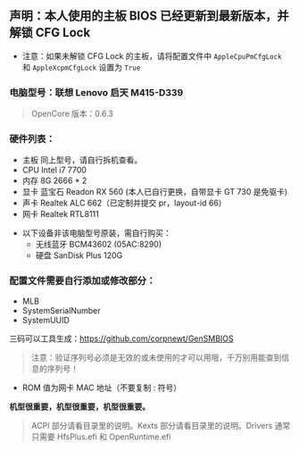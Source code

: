 ## 声明：本人使用的主板 BIOS 已经更新到最新版本，并解锁 CFG Lock

* 注意：如果未解锁 CFG Lock 的主板，请将配置文件中 `AppleCpuPmCfgLock` 和 `AppleXcpmCfgLock` 设置为 `True`

### 电脑型号：联想 Lenovo 启天 M415-D339

> OpenCore 版本：0.6.3

### 硬件列表：

* 主板 同上型号，请自行拆机查看。
* CPU Intel i7 7700
* 内存 8G 2666 * 2
* 显卡 蓝宝石 Readon RX 560 (本人已自行更换，自带显卡 GT 730 是免驱卡)
* 声卡 Realtek ALC 662（已定制并提交 pr，layout-id 66）
* 网卡 Realtek RTL8111

+ 以下设备非该电脑型号原装，需自行购买：
  + 无线蓝牙 BCM43602 (05AC:8290) 
  + 硬盘 SanDisk Plus 120G

### 配置文件需要自行添加或修改部分：

* MLB
* SystemSerialNumber
* SystemUUID

三码可以工具生成：https://github.com/corpnewt/GenSMBIOS
> 注意：验证序列号必须是无效的或未使用的才可以用哦，千万别用能查到信息的序列号！

* ROM 值为网卡 MAC 地址（不要复制 : 符号）

**机型很重要，机型很重要，机型很重要。**

> ACPI 部分请看目录里的说明。Kexts 部分请看目录里的说明。Drivers 通常只需要 HfsPlus.efi 和 OpenRuntime.efi
